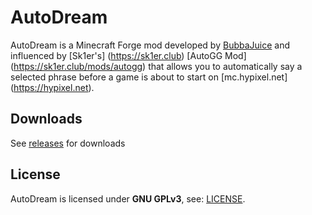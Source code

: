 # AutoDream 
AutoDream is a Minecraft Forge mod developed by [BubbaJuice](https://bubbajuice.github.io) and influenced by [Sk1er's] (https://sk1er.club) [AutoGG Mod] (https://sk1er.club/mods/autogg) that allows you to automatically say a selected phrase before a game is about to start on [mc.hypixel.net] (https://hypixel.net). 
## Downloads 
See [releases](https://github.com/BubbaJuice/AutoDream/releases) for downloads 
## License 
AutoDream is licensed under **GNU GPLv3**, see: [LICENSE](LICENSE).
